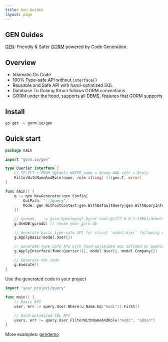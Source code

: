 ```yaml
---
title: Gen Guides
layout: page
---
```


## GEN Guides

[GEN](https://github.com/go-gorm/gen): Friendly & Safer [GORM](https://github.com/go-gorm/gorm) powered by Code Generation.

## Overview

- Idiomatic Go Code
- 100% Type-safe API without `interface{}`
- Reusable and Safe API with hand-optimized SQL
- Database To Golang Struct follows GORM conventions
- GORM under the hood, supports all DBMS, features that GORM supports

## Install

```sh
go get -u gorm.io/gen
```

## Quick start

```go
package main

import "gorm.io/gen"

type Querier interface {
    // SELECT * FROM @@table WHERE name = @name AND role = @role
    FilterWithNameAndRole(name, role string) ([]gen.T, error)
}

func main() {
    g := gen.NewGenerator(gen.Config{
        OutPath: "../query",
        Mode: gen.WithoutContext|gen.WithDefaultQuery|gen.WithQueryInterface, // generate mode
    })

    // gormdb, _ := gorm.Open(mysql.Open("root:@(127.0.0.1:3306)/demo?charset=utf8mb4&parseTime=True&loc=Local"))
    g.UseDB(gormdb) // reuse your gorm db

    // Generate basic type-safe API for struct `model.User` following conventions
    g.ApplyBasic(model.User{})

    // Generate Type Safe API with hand-optimized SQL defined on Querier interface for `model.User` and `model.Company`
    g.ApplyInterface(func(Querier){}, model.User{}, model.Company{})

    // Generate the code
    g.Execute()
}
```

Use the generated code in your project

```go
import "your_project/query"

func main() {
    // Basic API
    user, err := query.User.Where(u.Name.Eq("modi")).First()

    // Hand-optimized SQL API
    users, err := query.User.FilterWithNameAndRole("modi", "admin")
}
```

More examples: [gendemo](https://github.com/go-gorm/gendemo)
